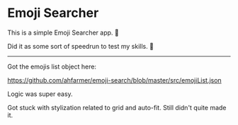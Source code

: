 # Emoji Searcher

This is a simple Emoji Searcher app. 🤣

Did it as some sort of speedrun to test my skills. 💨

----

Got the emojis list object here:

https://github.com/ahfarmer/emoji-search/blob/master/src/emojiList.json

Logic was super easy.

Got stuck with stylization related to grid and auto-fit. Still didn't quite made it.
